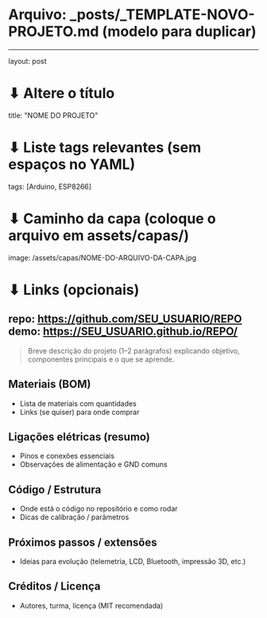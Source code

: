 # Arquivo: _posts/_TEMPLATE-NOVO-PROJETO.md (modelo para duplicar)
---
layout: post
# ⬇ Altere o título
title: "NOME DO PROJETO"
# ⬇ Liste tags relevantes (sem espaços no YAML)
tags: [Arduino, ESP8266]
# ⬇ Caminho da capa (coloque o arquivo em assets/capas/)
image: /assets/capas/NOME-DO-ARQUIVO-DA-CAPA.jpg
# ⬇ Links (opcionais)
repo: https://github.com/SEU_USUARIO/REPO
demo: https://SEU_USUARIO.github.io/REPO/
---


> Breve descrição do projeto (1–2 parágrafos) explicando objetivo, componentes principais e o que se aprende.


## Materiais (BOM)
- Lista de materiais com quantidades
- Links (se quiser) para onde comprar


## Ligações elétricas (resumo)
- Pinos e conexões essenciais
- Observações de alimentação e GND comuns


## Código / Estrutura
- Onde está o código no repositório e como rodar
- Dicas de calibração / parâmetros


## Próximos passos / extensões
- Ideias para evolução (telemetria, LCD, Bluetooth, impressão 3D, etc.)


## Créditos / Licença
- Autores, turma, licença (MIT recomendada)